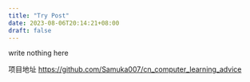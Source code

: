 ```yaml
---
title: "Try Post"
date: 2023-08-06T20:14:21+08:00
draft: false
---
```


write nothing here

项目地址 https://github.com/Samuka007/cn_computer_learning_advice